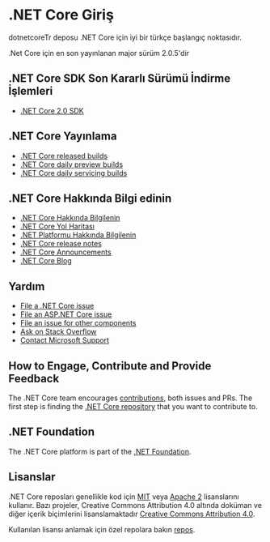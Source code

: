 ﻿# .NET Core Giriş

dotnetcoreTr deposu .NET Core için iyi bir türkçe başlangıç noktasıdır.

.Net Core için en son yayınlanan major sürüm 2.0.5'dir

## .NET Core SDK Son Kararlı Sürümü İndirme İşlemleri

* [.NET Core 2.0 SDK](release-notes/download-archives/2.0.5-download.md)

## .NET Core Yayınlama

* [.NET Core released builds](release-notes/README.md)
* [.NET Core daily preview builds](daily-builds.md)
* [.NET Core daily servicing builds](daily-builds-servicing.md)

## .NET Core Hakkında Bilgi edinin

* [.NET Core Hakkında Bilgilenin](https://docs.microsoft.com/dotnet/core)
* [.NET Core Yol Haritası](roadmap.md)
* [.NET Platformu Hakkında Bilgilenin](https://docs.microsoft.com/dotnet/standard/)
* [.NET Core release notes](https://github.com/dotnet/core/blob/master/release-notes/README.md)
* [.NET Core Announcements](https://github.com/dotnet/announcements)
* [.NET Core Blog](https://blogs.msdn.microsoft.com/dotnet/tag/net-core/)

## Yardım

* [File a .NET Core issue](https://github.com/dotnetcoreTR/core/issues)
* [File an ASP.NET Core issue](https://github.com/dotnetcoreTR/asp.net/issues)
* [File an issue for other components](Documentation/core-repos.md)
* [Ask on Stack Overflow](https://stackoverflow.com/questions/tagged/.net-core)
* [Contact Microsoft Support](https://support.microsoft.com/contactus/)

## How to Engage, Contribute and Provide Feedback

The .NET Core team encourages [contributions](https://github.com/dotnet/coreclr/blob/master/Documentation/project-docs/contributing.md), both issues and PRs. The first step is finding the [.NET Core repository](Documentation/core-repos.md) that you want to contribute to.

## .NET Foundation

The .NET Core platform is part of the [.NET Foundation](http://www.dotnetfoundation.org).

## Lisanslar

.NET Core reposları genellikle kod için [MIT](LICENSE.TXT) veya [Apache 2](http://www.apache.org/licenses/LICENSE-2.0) lisanslarını kullanır. Bazı projeler, Creative Commons Attribution 4.0 altında doküman ve diğer içerik biçimlerini lisanslamaktadır [Creative Commons Attribution 4.0](http://creativecommons.org/licenses/by/4.0/).

Kullanılan lisansı anlamak için özel repolara bakın [repos](Documentation/core-repos.md).
